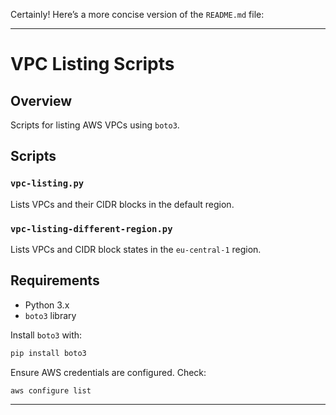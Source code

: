 Certainly! Here’s a more concise version of the `README.md` file:

---

# VPC Listing Scripts

## Overview

Scripts for listing AWS VPCs using `boto3`.

## Scripts

### `vpc-listing.py`
Lists VPCs and their CIDR blocks in the default region.

### `vpc-listing-different-region.py`
Lists VPCs and CIDR block states in the `eu-central-1` region.

## Requirements

- Python 3.x
- `boto3` library

Install `boto3` with:
```bash
pip install boto3
```

Ensure AWS credentials are configured. Check:
```
aws configure list
```

---